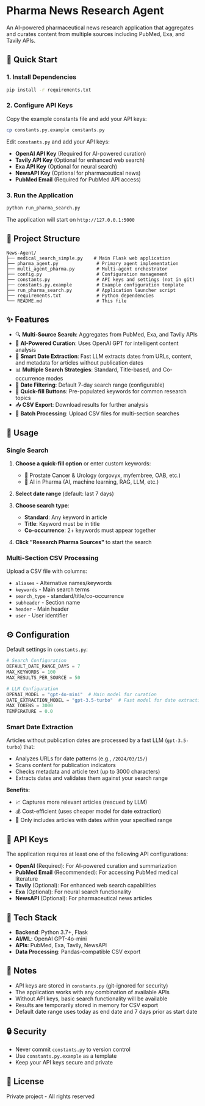 # Pharma News Research Agent

An AI-powered pharmaceutical news research application that aggregates and curates content from multiple sources including PubMed, Exa, and Tavily APIs.

## 🚀 Quick Start

### 1. Install Dependencies

```bash
pip install -r requirements.txt
```

### 2. Configure API Keys

Copy the example constants file and add your API keys:

```bash
cp constants.py.example constants.py
```

Edit `constants.py` and add your API keys:
- **OpenAI API Key** (Required for AI-powered curation)
- **Tavily API Key** (Optional for enhanced web search)
- **Exa API Key** (Optional for neural search)
- **NewsAPI Key** (Optional for pharmaceutical news)
- **PubMed Email** (Required for PubMed API access)

### 3. Run the Application

```bash
python run_pharma_search.py
```

The application will start on `http://127.0.0.1:5000`

## 📁 Project Structure

```
News-Agent/
├── medical_search_simple.py    # Main Flask web application
├── pharma_agent.py              # Primary agent implementation
├── multi_agent_pharma.py        # Multi-agent orchestrator
├── config.py                    # Configuration management
├── constants.py                 # API keys and settings (not in git)
├── constants.py.example         # Example configuration template
├── run_pharma_search.py         # Application launcher script
├── requirements.txt             # Python dependencies
└── README.md                    # This file
```

## ✨ Features

- 🔍 **Multi-Source Search**: Aggregates from PubMed, Exa, and Tavily APIs
- 🤖 **AI-Powered Curation**: Uses OpenAI GPT for intelligent content analysis
- 🧠 **Smart Date Extraction**: Fast LLM extracts dates from URLs, content, and metadata for articles without publication dates
- 📊 **Multiple Search Strategies**: Standard, Title-based, and Co-occurrence modes
- 📅 **Date Filtering**: Default 7-day search range (configurable)
- 🎯 **Quick-fill Buttons**: Pre-populated keywords for common research topics
- 📥 **CSV Export**: Download results for further analysis
- 📁 **Batch Processing**: Upload CSV files for multi-section searches

## 📖 Usage

### Single Search

1. **Choose a quick-fill option** or enter custom keywords:
   - 🏥 Prostate Cancer & Urology (orgovyx, myfembree, OAB, etc.)
   - 🤖 AI in Pharma (AI, machine learning, RAG, LLM, etc.)

2. **Select date range** (default: last 7 days)

3. **Choose search type**:
   - **Standard**: Any keyword in article
   - **Title**: Keyword must be in title
   - **Co-occurrence**: 2+ keywords must appear together

4. **Click "Research Pharma Sources"** to start the search

### Multi-Section CSV Processing

Upload a CSV file with columns:
- `aliases` - Alternative names/keywords
- `keywords` - Main search terms
- `search_type` - standard/title/co-occurrence
- `subheader` - Section name
- `header` - Main header
- `user` - User identifier

## ⚙️ Configuration

Default settings in `constants.py`:

```python
# Search Configuration
DEFAULT_DATE_RANGE_DAYS = 7
MAX_KEYWORDS = 100
MAX_RESULTS_PER_SOURCE = 50

# LLM Configuration
OPENAI_MODEL = "gpt-4o-mini"  # Main model for curation
DATE_EXTRACTION_MODEL = "gpt-3.5-turbo"  # Fast model for date extraction
MAX_TOKENS = 3000
TEMPERATURE = 0.0
```

### Smart Date Extraction

Articles without publication dates are processed by a fast LLM (`gpt-3.5-turbo`) that:
- Analyzes URLs for date patterns (e.g., `/2024/03/15/`)
- Scans content for publication indicators
- Checks metadata and article text (up to 3000 characters)
- Extracts dates and validates them against your search range

**Benefits:**
- 📈 Captures more relevant articles (rescued by LLM)
- 💰 Cost-efficient (uses cheaper model for date extraction)
- 🎯 Only includes articles with dates within your specified range

## 🔑 API Keys

The application requires at least one of the following API configurations:

- **OpenAI** (Required): For AI-powered curation and summarization
- **PubMed Email** (Recommended): For accessing PubMed medical literature
- **Tavily** (Optional): For enhanced web search capabilities
- **Exa** (Optional): For neural search functionality
- **NewsAPI** (Optional): For pharmaceutical news articles

## 🧪 Tech Stack

- **Backend**: Python 3.7+, Flask
- **AI/ML**: OpenAI GPT-4o-mini
- **APIs**: PubMed, Exa, Tavily, NewsAPI
- **Data Processing**: Pandas-compatible CSV export

## 📝 Notes

- API keys are stored in `constants.py` (git-ignored for security)
- The application works with any combination of available APIs
- Without API keys, basic search functionality will be available
- Results are temporarily stored in memory for CSV export
- Default date range uses today as end date and 7 days prior as start date

## 🔒 Security

- Never commit `constants.py` to version control
- Use `constants.py.example` as a template
- Keep your API keys secure and private

## 📄 License

Private project - All rights reserved
